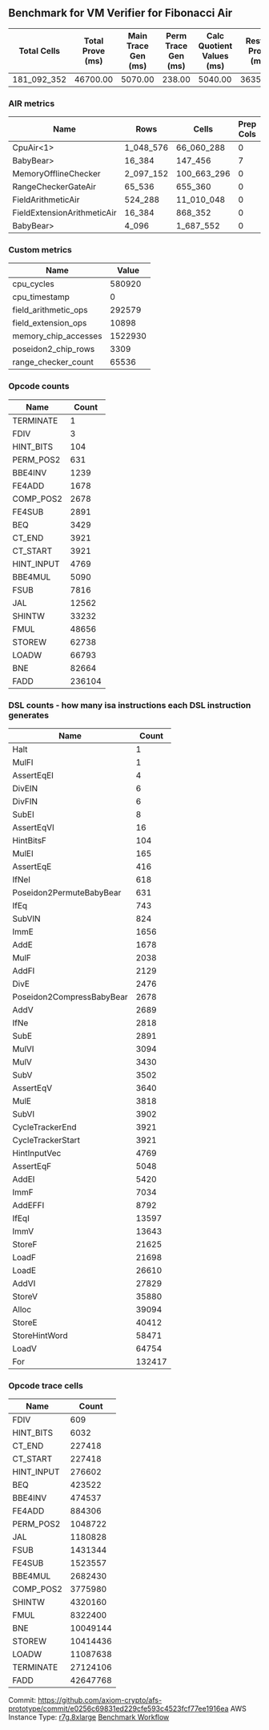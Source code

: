 ## Benchmark for VM Verifier for Fibonacci Air
| Total Cells | Total Prove (ms) | Main Trace Gen (ms) | Perm Trace Gen (ms) | Calc Quotient Values (ms) | Rest of Prove (ms) |
|-----------------------------|-----------------------|--------------------------|--------------------------|-----------------|----------------|
| 181_092_352 | 46700.00 | 5070.00 | 238.00 | 5040.00 | 36352.00 |

### AIR metrics
| Name | Rows | Cells | Prep Cols | Main Cols | Perm Cols |
|------|------|-------|-----------|-----------|-----------|
| CpuAir<1>            | 1_048_576  | 66_060_288  | 0     | [51] | [12] |
| BabyBear>            | 16_384     | 147_456     | 7     | [1] | [8] |
| MemoryOfflineChecker | 2_097_152  | 100_663_296 | 0     | [36] | [12] |
| RangeCheckerGateAir  | 65_536     | 655_360     | 0     | [2] | [8] |
| FieldArithmeticAir   | 524_288    | 11_010_048  | 0     | [13] | [8] |
| FieldExtensionArithmeticAir | 16_384     | 868_352     | 0     | [37] | [16] |
| BabyBear>            | 4_096      | 1_687_552   | 0     | [380] | [32] |

### Custom metrics
| Name | Value |
|------|-------|
| cpu_cycles           | 580920     |
| cpu_timestamp        | 0          |
| field_arithmetic_ops | 292579     |
| field_extension_ops  | 10898      |
| memory_chip_accesses | 1522930    |
| poseidon2_chip_rows  | 3309       |
| range_checker_count  | 65536      |

### Opcode counts
| Name | Count |
|------|-------|
| TERMINATE            | 1          |
| FDIV                 | 3          |
| HINT_BITS            | 104        |
| PERM_POS2            | 631        |
| BBE4INV              | 1239       |
| FE4ADD               | 1678       |
| COMP_POS2            | 2678       |
| FE4SUB               | 2891       |
| BEQ                  | 3429       |
| CT_END               | 3921       |
| CT_START             | 3921       |
| HINT_INPUT           | 4769       |
| BBE4MUL              | 5090       |
| FSUB                 | 7816       |
| JAL                  | 12562      |
| SHINTW               | 33232      |
| FMUL                 | 48656      |
| STOREW               | 62738      |
| LOADW                | 66793      |
| BNE                  | 82664      |
| FADD                 | 236104     |

### DSL counts - how many isa instructions each DSL instruction generates
| Name | Count |
|------|-------|
| Halt                 | 1          |
| MulFI                | 1          |
| AssertEqEI           | 4          |
| DivEIN               | 6          |
| DivFIN               | 6          |
| SubEI                | 8          |
| AssertEqVI           | 16         |
| HintBitsF            | 104        |
| MulEI                | 165        |
| AssertEqE            | 416        |
| IfNeI                | 618        |
| Poseidon2PermuteBabyBear | 631        |
| IfEq                 | 743        |
| SubVIN               | 824        |
| ImmE                 | 1656       |
| AddE                 | 1678       |
| MulF                 | 2038       |
| AddFI                | 2129       |
| DivE                 | 2476       |
| Poseidon2CompressBabyBear | 2678       |
| AddV                 | 2689       |
| IfNe                 | 2818       |
| SubE                 | 2891       |
| MulVI                | 3094       |
| MulV                 | 3430       |
| SubV                 | 3502       |
| AssertEqV            | 3640       |
| MulE                 | 3818       |
| SubVI                | 3902       |
| CycleTrackerEnd      | 3921       |
| CycleTrackerStart    | 3921       |
| HintInputVec         | 4769       |
| AssertEqF            | 5048       |
| AddEI                | 5420       |
| ImmF                 | 7034       |
| AddEFFI              | 8792       |
| IfEqI                | 13597      |
| ImmV                 | 13643      |
| StoreF               | 21625      |
| LoadF                | 21698      |
| LoadE                | 26610      |
| AddVI                | 27829      |
| StoreV               | 35880      |
| Alloc                | 39094      |
| StoreE               | 40412      |
| StoreHintWord        | 58471      |
| LoadV                | 64754      |
| For                  | 132417     |

### Opcode trace cells
| Name | Count |
|------|-------|
| FDIV                 | 609        |
| HINT_BITS            | 6032       |
| CT_END               | 227418     |
| CT_START             | 227418     |
| HINT_INPUT           | 276602     |
| BEQ                  | 423522     |
| BBE4INV              | 474537     |
| FE4ADD               | 884306     |
| PERM_POS2            | 1048722    |
| JAL                  | 1180828    |
| FSUB                 | 1431344    |
| FE4SUB               | 1523557    |
| BBE4MUL              | 2682430    |
| COMP_POS2            | 3775980    |
| SHINTW               | 4320160    |
| FMUL                 | 8322400    |
| BNE                  | 10049144   |
| STOREW               | 10414436   |
| LOADW                | 11087638   |
| TERMINATE            | 27124106   |
| FADD                 | 42647768   |

Commit: https://github.com/axiom-crypto/afs-prototype/commit/e0256c69831ed229cfe593c4523fcf77ee1916ea
AWS Instance Type: [r7g.8xlarge](https://instances.vantage.sh/aws/ec2/r7g.8xlarge)
[Benchmark Workflow](https://github.com/axiom-crypto/afs-prototype/actions/runs/10290896213)
